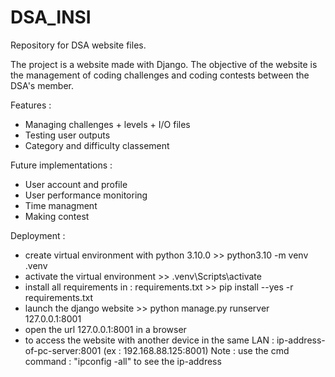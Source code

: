 # DSA_INSI
Repository for DSA website files.

The project is a website made with Django. The objective of the website is the management of coding challenges and coding contests between the DSA's member.

Features : 
- Managing challenges + levels + I/O files
- Testing user outputs
- Category and difficulty classement

Future implementations :
- User account and profile
- User performance monitoring
- Time managment
- Making contest

Deployment :
- create virtual environment with python 3.10.0 >> python3.10 -m venv .venv
- activate the virtual environment >> .venv\Scripts\activate
- install all requirements in : requirements.txt >> pip install --yes -r requirements.txt
- launch the django website >> python manage.py runserver 127.0.0.1:8001
- open the url 127.0.0.1:8001 in a browser
- to access the website with another device in the same LAN : ip-address-of-pc-server:8001 (ex : 192.168.88.125:8001) 
Note : use the cmd command : "ipconfig -all" to see the ip-address
